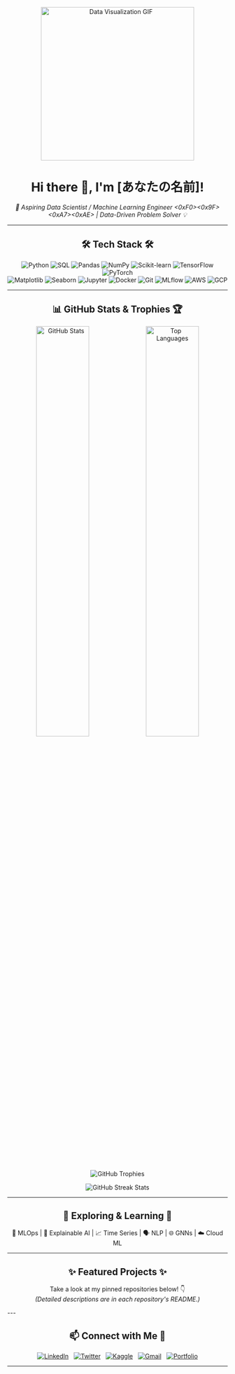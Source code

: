<p align="center">
  <a href="[あなたのポートフォリオサイトやLinkedIn等のURL]">
    <img src="https://media.giphy.com/media/v1.Y2lkPTc5MGI3NjExdzE2ZnJnYjY3dzQ0cmVjZ3hyMGFjYmpnZzJjM3Vzcnk0NXdyZ2Q5MSZlcD12MV9pbnRlcm5hbF9naWZfYnlfaWQmY3Q9Zw/Vg躇McY14p9m/giphy.gif" alt="Data Visualization GIF" width="350"/>
    </a>
</p>

<h1 align="center">Hi there 👋, I'm [あなたの名前]!</h1>
<p align="center">
  <em>🚀 Aspiring Data Scientist / Machine Learning Engineer <0xF0><0x9F><0xA7><0xAE> | Data-Driven Problem Solver 💡</em>
</p>

---

<h2 align="center">🛠️ Tech Stack 🛠️</h2>
<p align="center">
  <img src="https://img.shields.io/badge/Python-3776AB?style=for-the-badge&logo=python&logoColor=white" alt="Python"/>
  <img src="https://img.shields.io/badge/SQL-025E8C?style=for-the-badge&logo=postgresql&logoColor=white" alt="SQL"/>
  <img src="https://img.shields.io/badge/Pandas-150458?style=for-the-badge&logo=pandas&logoColor=white" alt="Pandas"/>
  <img src="https://img.shields.io/badge/Numpy-013243?style=for-the-badge&logo=numpy&logoColor=white" alt="NumPy"/>
  <img src="https://img.shields.io/badge/Scikit--learn-F7931E?style=for-the-badge&logo=scikit-learn&logoColor=white" alt="Scikit-learn"/>
  <img src="https://img.shields.io/badge/TensorFlow-FF6F00?style=for-the-badge&logo=tensorflow&logoColor=white" alt="TensorFlow"/>
  <img src="https://img.shields.io/badge/PyTorch-EE4C2C?style=for-the-badge&logo=pytorch&logoColor=white" alt="PyTorch"/>
  <br/> <img src="https://img.shields.io/badge/Matplotlib-11557c?style=for-the-badge&logo=matplotlib&logoColor=white" alt="Matplotlib"/>
  <img src="https://img.shields.io/badge/Seaborn-3776AB?style=for-the-badge&logo=seaborn&logoColor=white" alt="Seaborn"/>
  <img src="https://img.shields.io/badge/Jupyter-F37626?style=for-the-badge&logo=jupyter&logoColor=white" alt="Jupyter"/>
  <img src="https://img.shields.io/badge/Docker-2496ED?style=for-the-badge&logo=docker&logoColor=white" alt="Docker"/>
  <img src="https://img.shields.io/badge/Git-F05032?style=for-the-badge&logo=git&logoColor=white" alt="Git"/>
  <img src="https://img.shields.io/badge/MLflow-0194E2?style=for-the-badge&logo=mlflow&logoColor=white" alt="MLflow"/>
  <img src="https://img.shields.io/badge/AWS-232F3E?style=for-the-badge&logo=amazon-aws&logoColor=white" alt="AWS"/>
  <img src="https://img.shields.io/badge/Google_Cloud-4285F4?style=for-the-badge&logo=google-cloud&logoColor=white" alt="GCP"/>
</p>

---

<h2 align="center">📊 GitHub Stats & Trophies 🏆</h2>
<p align="center">
  <img src="https://github-readme-stats.vercel.app/api?username=en00-enoo&show_icons=true&theme=nord&include_all_commits=true&count_private=true" alt="GitHub Stats" width="49%"/>
  <img src="https://github-readme-stats.vercel.app/api/top-langs/?username=en00-enoo&layout=compact&langs_count=8&theme=nord" alt="Top Languages" width="49%"/>
</p>
<p align="center">
  <img src="https://github-profile-trophy.vercel.app/?username=en00-enoo&theme=nord&row=1&column=7&margin-w=15&margin-h=15" alt="GitHub Trophies"/>
</p>
<p align="center">
  <img src="https://github-readme-streak-stats.herokuapp.com/?user=en00-enoo&theme=nord" alt="GitHub Streak Stats"/>
</p>

---

<h2 align="center">🌱 Exploring & Learning 🧭</h2>
<p align="center">
  🤖 MLOps | 🧠 Explainable AI | 📈 Time Series | 🗣️ NLP | 🌐 GNNs | ☁️ Cloud ML
</p>

---

<h2 align="center">✨ Featured Projects ✨</h2>
<p align="center">
  Take a look at my pinned repositories below! 👇
  <br/>
  <em>(Detailed descriptions are in each repository's README.)</em>
</p>
---

<h2 align="center">📫 Connect with Me 🤝</h2>
<p align="center">
  <a href="[あなたのLinkedInプロフィールのURL]" target="_blank"><img src="https://img.shields.io/badge/LinkedIn-0077B5?style=for-the-badge&logo=linkedin&logoColor=white" alt="LinkedIn"/></a>
  &nbsp; <a href="[あなたのTwitterプロフィールのURL]" target="_blank"><img src="https://img.shields.io/badge/Twitter-1DA1F2?style=for-the-badge&logo=twitter&logoColor=white" alt="Twitter"/></a>
  &nbsp;
  <a href="[あなたのKaggleプロフィールのURL]" target="_blank"><img src="https://img.shields.io/badge/Kaggle-20BEFF?style=for-the-badge&logo=kaggle&logoColor=white" alt="Kaggle"/></a>
  &nbsp;
  <a href="mailto:[あなたのメールアドレス]"><img src="https://img.shields.io/badge/Gmail-D14836?style=for-the-badge&logo=gmail&logoColor=white" alt="Gmail"/></a>
  &nbsp;
  <a href="[あなたのポートフォリオサイトのURL]" target="_blank"><img src="https://img.shields.io/badge/Portfolio-343a40?style=for-the-badge&logo=react&logoColor=white" alt="Portfolio"/></a> </p>

---
